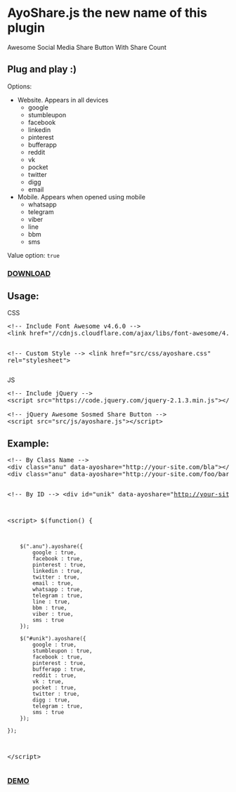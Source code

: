 AyoShare.js the new name of this plugin
=======================================

Awesome Social Media Share Button With Share Count

<h2>Plug and play :)</h2>

Options:
<ul>
	<li>Website. Appears in all devices
		<ul>
			<li>google</li>
			<li>stumbleupon</li>
			<li>facebook</li>
			<li>linkedin</li>
			<li>pinterest</li>
			<li>bufferapp</li>
			<li>reddit</li>
			<li>vk</li>
			<li>pocket</li>
			<li>twitter</li>
			<li>digg</li>
			<li>email</li>
		</ul>
	</li>
	<li>Mobile. Appears when opened using mobile
		<ul>
			<li>whatsapp</li>
			<li>telegram</li>
			<li>viber</li>
			<li>line</li>
			<li>bbm</li>
			<li>sms</li>
		</ul>
	</li>
</ul>
Value option: <code>true</code>

<h3><a href="https://github.com/bachors/jQuery-Awesome-Sosmed-Share-Button/tree/master/src">DOWNLOAD</a></h3>

<h2>Usage:</h2>
CSS
<pre>&lt;!-- Include Font Awesome v4.6.0 --&gt;
&lt;link href="//cdnjs.cloudflare.com/ajax/libs/font-awesome/4.6.0/css/font-awesome.min.css" rel="stylesheet"&gt;

&lt;!-- Custom Style --&gt;
&lt;link href="src/css/ayoshare.css" rel="stylesheet"&gt;</pre>
JS
<pre>&lt;!-- Include jQuery --&gt;
&lt;script src="https://code.jquery.com/jquery-2.1.3.min.js"&gt;&lt;/script&gt;

&lt;!-- jQuery Awesome Sosmed Share Button --&gt;
&lt;script src="src/js/ayoshare.js"&gt;&lt;/script&gt;</pre>
<h2>Example:</h2>
<pre>&lt;!-- By Class Name --&gt;
&lt;div class="anu" data-ayoshare="http://your-site.com/bla"&gt;&lt;/div&gt;
&lt;div class="anu" data-ayoshare="http://your-site.com/foo/bar"&gt;&lt;/div&gt;

&lt;!-- By ID --&gt;
&lt;div id="unik" data-ayoshare="http://your-site.com/test.html"&gt;&lt;/div&gt;

&lt;script&gt;
    $(function() {
    
        $(".anu").ayoshare({
            google : true,
            facebook : true,
            pinterest : true,
            linkedin : true,
            twitter : true,
            email : true,
            whatsapp : true,
            telegram : true,
            line : true,
            bbm : true,
            viber : true,
            sms : true
        });
        
        $("#unik").ayoshare({
            google : true,
            stumbleupon : true,
            facebook : true,
            pinterest : true,
            bufferapp : true,
            reddit : true,
            vk : true,
            pocket : true,
            twitter : true,
            digg : true,
            telegram : true,
            sms : true
        });
        
    });
&lt;/script&gt;</pre>

<h3><a href="http://ibacor.com/demo/jquery-awesome-sosmed-share-button/">DEMO</a></h3>
